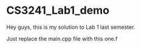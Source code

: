 # CS3241_Lab1_demo

Hey guys, this is my solution to Lab 1 last semester.

Just replace the main.cpp file with this one.f
